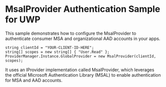 # MsalProvider Authentication Sample for UWP

This sample demonstrates how to configure the MsalProvider to authenticate consumer MSA and organizational AAD accounts in your apps. 

```
string clientId = "YOUR-CLIENT-ID-HERE";
string[] scopes = new string[] { "User.Read" };
ProviderManager.Instance.GlobalProvider = new MsalProvider(clientId, scopes);
```

It uses an IProvider implementation called MsalProvider, which leverages the official Microsoft Authentication Library (MSAL)
to enable authentication for MSA and AAD accounts.